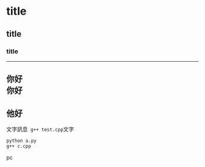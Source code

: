 # title
## title
### title
----
你好<br>
你好
----
他好
----
文字訊息``` g++ test.cpp```文字
```
python a.py
g++ c.cpp
```
pc